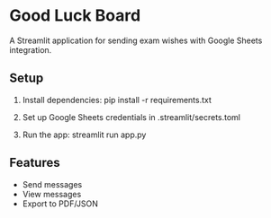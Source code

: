 # Good Luck Board

A Streamlit application for sending exam wishes with Google Sheets integration.

## Setup

1. Install dependencies: pip install -r requirements.txt

2. Set up Google Sheets credentials in .streamlit/secrets.toml

3. Run the app: streamlit run app.py

## Features

- Send messages
- View messages
- Export to PDF/JSON
